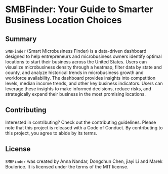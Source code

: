 # SMBFinder: Your Guide to Smarter Business Location Choices

## Summary

`SMBFinder` (Smart Microbusiness Finder) is a data-driven dashboard designed to help entrepreneurs and microbusiness owners identify optimal locations to start their business across the United States. Users can visualize microbusiness density through a heatmap, filter data by state and county, and analyze historical trends in microbusiness growth and workforce availability. The dashboard provides insights into competition levels, median income trends, and other key business indicators. Users can leverage these insights to make informed decisions, reduce risks, and strategically expand their business in the most promising locations.

## Contributing

Interested in contributing? Check out the contributing guidelines. Please note that this project is released with a Code of Conduct. By contributing to this project, you agree to abide by its terms.

## License

`SMBFinder` was created by Anna Nandar, Dongchun Chen, jiayi Li and Marek Boulerice. It is licensed under the terms of the MIT license.

